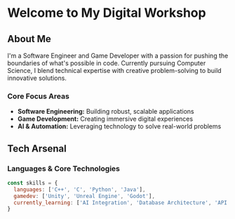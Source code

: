 # Welcome to My Digital Workshop

## About Me
I'm a Software Engineer and Game Developer with a passion for pushing the boundaries of what's possible in code. Currently pursuing Computer Science, I blend technical expertise with creative problem-solving to build innovative solutions.

### Core Focus Areas
- **Software Engineering:** Building robust, scalable applications
- **Game Development:** Creating immersive digital experiences
- **AI & Automation:** Leveraging technology to solve real-world problems

## Tech Arsenal

### Languages & Core Technologies
```javascript
const skills = {
  languages: ['C++', 'C', 'Python', 'Java'],
  gamedev: ['Unity', 'Unreal Engine', 'Godot'],
  currently_learning: ['AI Integration', 'Database Architecture', 'API Development']
}
